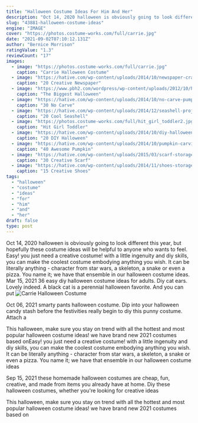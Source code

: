 ```yaml
---
title: "Halloween Costume Ideas For Him And Her"
description: "Oct 14, 2020 halloween is obviously going to look different this year, but hopefully these costume ideas will be helpful to anyone who wants to feel"
slug: "43881-halloween-costume-ideas"
engine: "IMAGE"
cover: "https://photos.costume-works.com/full/carrie.jpg"
date: "2021-09-02T07:10:12.131Z"
author: "Bernice Morrison"
ratingValue: "1.3"
reviewCount: "17"
images:
  - image: "https://photos.costume-works.com/full/carrie.jpg"
    caption: "Carrie Halloween Costume"
  - image: "https://hative.com/wp-content/uploads/2014/10/newspaper-craft-fashion-ideas/14-creative-newspaper-craft-fashion-ideas.jpg"
    caption: "20 Creative Newspaper"
  - image: "https://www.pbh2.com/wordpress/wp-content/uploads/2012/10/halloween-fails-tampon.jpg"
    caption: "The Biggest Halloween"
  - image: "https://hative.com/wp-content/uploads/2014/10/no-carve-pumpkin-ideas/29-pirate-pumpkin.jpg"
    caption: "30 No Carve"
  - image: "https://hative.com/wp-content/uploads/2014/12/seashell-project-ideas/8-seashell-flower.jpg"
    caption: "20 Cool Seashell"
  - image: "https://photos.costume-works.com/full/hit_girl_toddler2.jpg"
    caption: "Hit Girl Toddler"
  - image: "https://hative.com/wp-content/uploads/2014/10/diy-halloween-mask-crafts/5-3d-cardboard-mask.jpg"
    caption: "20 DIY Halloween"
  - image: "https://hative.com/wp-content/uploads/2014/10/pumpkin-carving-ideas/37-apple-core.jpg"
    caption: "40 Awesome Pumpkin"
  - image: "https://hative.com/wp-content/uploads/2015/03/scarf-storage-ideas/3-creative-scarf-storage-and-display-ideas.jpg"
    caption: "30 Creative Scarf"
  - image: "https://hative.com/wp-content/uploads/2014/11/shoes-storage-ideas/1-basket-tower.jpg"
    caption: "15 Creative Shoes"
tags:
  - "halloween"
  - "costume"
  - "ideas"
  - "for"
  - "him"
  - "and"
  - "her"
draft: false
type: post
---
```


Oct 14, 2020 halloween is obviously going to look different this year, but hopefully these costume ideas will be helpful to anyone who wants to feel. Easy! you just need a creative costume! with a little ingenuity and diy skills, you can make the coolest costume embodying anything you wish. It can be literally anything - character from star wars, a skeleton, a snake or even a pizza. You name it; we have that ensemble in our halloween costume ideas. Mar 15, 2021 36 easy diy halloween costume ideas for adults. Diy cat ears. Lovely indeed. A black cat is a perennial halloween favorite. And you can put
![Carrie Halloween Costume](https://photos.costume-works.com/full/carrie.jpg "Carrie Halloween Costume")

Oct 06, 2021 smarty pants halloween costume. Dip into your halloween candy stash before the festivities really begin to diy this punny costume. Attach a
<!--inArticleAds-->

<!--galleryOne-->

This halloween, make sure you stay on trend with all the hottest and most popular halloween costume ideas! we have brand new 2021 costumes based onEasy! you just need a creative costume! with a little ingenuity and diy skills, you can make the coolest costume embodying anything you wish. It can be literally anything - character from star wars, a skeleton, a snake or even a pizza. You name it; we have that ensemble in our halloween costume ideas
<!--inArticleAds-->

<!--galleryTwo-->

Sep 15, 2021 these homemade halloween costumes are cheap, fun, creative, and made from items you already have at home. Diy these halloween costumes, whether you're looking for creative ideas
<!--galleryThree-->

This halloween, make sure you stay on trend with all the hottest and most popular halloween costume ideas! we have brand new 2021 costumes based on